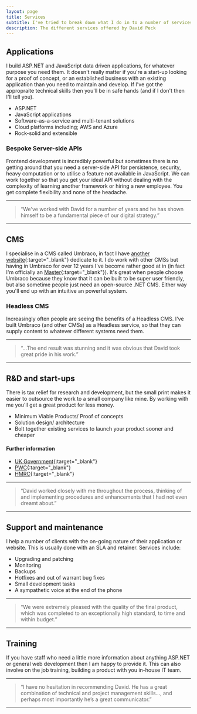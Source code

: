 ```yaml
---
layout: page
title: Services
subtitle: I've tried to break down what I do in to a number of services. The truth is that your project might not fit entirely within one service. Ideally we should have a chat about your project and if I can help.
description: The different services offered by David Peck
---
```


## Applications

I build ASP.NET and JavaScript data driven applications, for whatever purpose you need them. It doesn't really matter if you're a start-up looking for a proof of concept, or an established business with an existing application than you need to maintain and develop. If I've got the appropraite technical skills then you'll be in safe hands (and if I don't then I'll tell you).

- ASP.NET
- JavaScript applications
- Software-as-a-service and multi-tenant solutions
- Cloud platforms including; AWS and Azure
- Rock-solid and extensible

### Bespoke Server-side APIs

Frontend development is incredibly powerful but sometimes there is no getting around that you need a server-side API for persistence, security, heavy computation or to utilise a feature not  available in JavaScript. We can work together so that you get your ideal API without dealing with the complexity of learning another framework or hiring a new employee. You get complete flexibility and none of the headache.

---

> “We've worked with David for a number of years and he has shown himself to be a fundamental piece of our digital strategy.”

---

## CMS

I specialise in a CMS called Umbraco, in fact I have [another website](https://umbracofreelancer.uk){:target="_blank"} dedicate to it. I do work with other CMSs but having in Umbraco for over 12 years I've become rather good at in (in fact I'm officially an [Master](https://umbraco.com/training/certified-developers/developer/?id=ed611333-8155-43eb-a159-2ea9d291286b){:target="_blank"}). It's great when people choose Umbraco because they know that it can be built to be super user friendly, but also sometime people just need an open-source .NET CMS. Either way you'll end up with an intuitive an powerful system.

### Headless CMS

Increasingly often people are seeing the benefits of a Headless CMS. I've built Umbraco (and other CMSs) as a Headless service, so that they can supply content to whatever different systems need them.

---

> “...The end result was stunning and it was obvious that David took great pride in his work.”

---

## R&D and start-ups

There is tax relief for research and development, but the small print makes it easier to outsource the work to a small company like mine. By working with me you'll get a great product for less money.

- Minimum Viable Products/ Proof of concepts
- Solution design/ architecture
- Bolt together existing services to launch your product sooner and cheaper

#### Further information

- [UK Government](https://www.gov.uk/guidance/corporation-tax-research-and-development-rd-relief){:target="_blank"}
- [PWC](https://www.pwc.co.uk/services/tax/getting-the-most-out-of-innovation/research-and-development-tax-credits.html){:target="_blank"}
- [HMRC](http://www.hmrc.gov.uk/gds/cird/attachments/rdsimpleguide.pdf){:target="_blank"}

---

> “David worked closely with me throughout the process, thinking of and implementing procedures and enhancements that I had not even dreamt about.”

---

## Support and maintenance

I help a number of clients with the on-going nature of their application or website. This is usually done with an SLA and retainer. Services include:
- Upgrading and patching
- Monitoring
- Backups
- Hotfixes and out of warrant bug fixes
- Small development tasks
- A sympathetic voice at the end of the phone

---

> “We were extremely pleased with the quality of the final product, which was completed to an exceptionally high standard, to time and within budget.”

---

## Training

If you have staff who need a little more information about anything ASP.NET or general web development then I am happy to provide it. This can also involve on the job training, building a product with you in-house IT team.

---

> “I have no hesitation in recommending David. He has a great combination of technical and project management skills..., and perhaps most importantly he’s a great communicator.”

---
